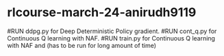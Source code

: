 # rlcourse-march-24-anirudh9119

#RUN ddpg.py for Deep Deterministic Policy gradient.
#RUN cont_q.py for Continuous Q learning with NAF.
#RUN train.py for Continuous Q learning with NAF and (has to be run for long amount of time)
